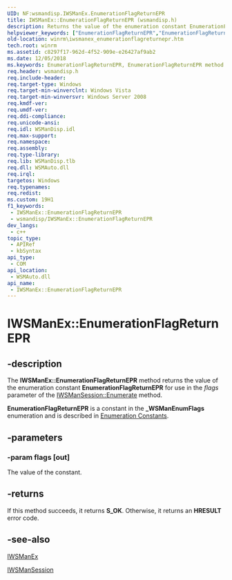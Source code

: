 ```yaml
---
UID: NF:wsmandisp.IWSManEx.EnumerationFlagReturnEPR
title: IWSManEx::EnumerationFlagReturnEPR (wsmandisp.h)
description: Returns the value of the enumeration constant EnumerationFlagReturnEPR for use in the flags parameter of the IWSManSession::Enumerate method.
helpviewer_keywords: ["EnumerationFlagReturnEPR","EnumerationFlagReturnEPR method [Windows Remote Management]","EnumerationFlagReturnEPR method [Windows Remote Management]","IWSManEx interface","IWSManEx interface [Windows Remote Management]","EnumerationFlagReturnEPR method","IWSManEx.EnumerationFlagReturnEPR","IWSManEx::EnumerationFlagReturnEPR","winrm.iwsmanex_enumerationflagreturnepr","wsmandisp/IWSManEx::EnumerationFlagReturnEPR"]
old-location: winrm\iwsmanex_enumerationflagreturnepr.htm
tech.root: winrm
ms.assetid: c8297f17-962d-4f52-909e-e26427af9ab2
ms.date: 12/05/2018
ms.keywords: EnumerationFlagReturnEPR, EnumerationFlagReturnEPR method [Windows Remote Management], EnumerationFlagReturnEPR method [Windows Remote Management],IWSManEx interface, IWSManEx interface [Windows Remote Management],EnumerationFlagReturnEPR method, IWSManEx.EnumerationFlagReturnEPR, IWSManEx::EnumerationFlagReturnEPR, winrm.iwsmanex_enumerationflagreturnepr, wsmandisp/IWSManEx::EnumerationFlagReturnEPR
req.header: wsmandisp.h
req.include-header: 
req.target-type: Windows
req.target-min-winverclnt: Windows Vista
req.target-min-winversvr: Windows Server 2008
req.kmdf-ver: 
req.umdf-ver: 
req.ddi-compliance: 
req.unicode-ansi: 
req.idl: WSManDisp.idl
req.max-support: 
req.namespace: 
req.assembly: 
req.type-library: 
req.lib: WSManDisp.tlb
req.dll: WSMAuto.dll
req.irql: 
targetos: Windows
req.typenames: 
req.redist: 
ms.custom: 19H1
f1_keywords:
 - IWSManEx::EnumerationFlagReturnEPR
 - wsmandisp/IWSManEx::EnumerationFlagReturnEPR
dev_langs:
 - c++
topic_type:
 - APIRef
 - kbSyntax
api_type:
 - COM
api_location:
 - WSMAuto.dll
api_name:
 - IWSManEx::EnumerationFlagReturnEPR
---
```


# IWSManEx::EnumerationFlagReturnEPR


## -description

The <b>IWSManEx::EnumerationFlagReturnEPR</b> method returns the value of the enumeration constant <b>EnumerationFlagReturnEPR</b> for use in the <i>flags</i> parameter of the <a href="/windows/desktop/api/wsmandisp/nf-wsmandisp-iwsmansession-enumerate">IWSManSession::Enumerate</a> method.

<b>EnumerationFlagReturnEPR</b> is a constant in the <b>_WSManEnumFlags</b> enumeration and is described in <a href="/windows/desktop/WinRM/enumeration-constants">Enumeration Constants</a>.

## -parameters

### -param flags [out]

The value of the constant.

## -returns

If this method succeeds, it returns <b xmlns:loc="http://microsoft.com/wdcml/l10n">S_OK</b>. Otherwise, it returns an <b xmlns:loc="http://microsoft.com/wdcml/l10n">HRESULT</b> error code.

## -see-also

<a href="/windows/desktop/api/wsmandisp/nn-wsmandisp-iwsmanex">IWSManEx</a>



<a href="/windows/desktop/api/wsmandisp/nn-wsmandisp-iwsmansession">IWSManSession</a>

